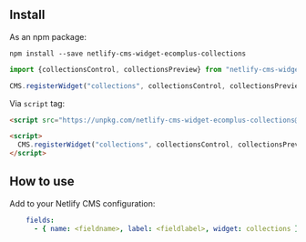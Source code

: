 ## Install

As an npm package:

```shell
npm install --save netlify-cms-widget-ecomplus-collections
```

```js
import {collectionsControl, collectionsPreview} from "netlify-cms-widget-ecomplus-collections";

CMS.registerWidget("collections", collectionsControl, collectionsPreview);
```

Via `script` tag:

```html
<script src="https://unpkg.com/netlify-cms-widget-ecomplus-collections@^0.0.1"></script>

<script>
  CMS.registerWidget("collections", collectionsControl, collectionsPreview);
</script>
```

## How to use

Add to your Netlify CMS configuration:

```yaml
    fields:
      - { name: <fieldname>, label: <fieldlabel>, widget: collections }
```